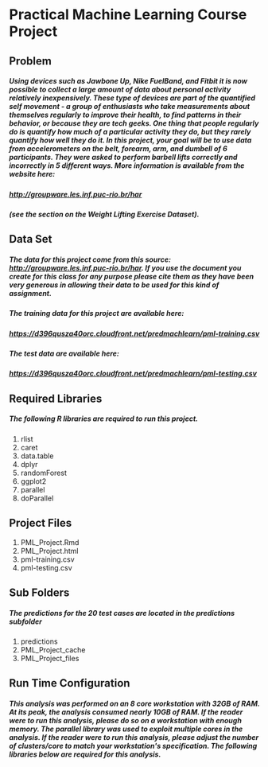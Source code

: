 # Practical Machine Learning Course Project

## Problem

##### Using devices such as Jawbone Up, Nike FuelBand, and Fitbit it is now possible to collect a large amount of data about personal activity relatively inexpensively. These type of devices are part of the quantified self movement - a group of enthusiasts who take measurements about themselves regularly to improve their health, to find patterns in their behavior, or because they are tech geeks. One thing that people regularly do is quantify how much of a particular activity they do, but they rarely quantify how well they do it. In this project, your goal will be to use data from accelerometers on the belt, forearm, arm, and dumbell of 6 participants. They were asked to perform barbell lifts correctly and incorrectly in 5 different ways. More information is available from the website here: 


##### http://groupware.les.inf.puc-rio.br/har 
##### (see the section on the Weight Lifting Exercise Dataset). 

## Data Set

##### The data for this project come from this source: http://groupware.les.inf.puc-rio.br/har. If you use the document you create for this class for any purpose please cite them as they have been very generous in allowing their data to be used for this kind of assignment. 


##### The training data for this project are available here: 

##### https://d396qusza40orc.cloudfront.net/predmachlearn/pml-training.csv

##### The test data are available here: 

##### https://d396qusza40orc.cloudfront.net/predmachlearn/pml-testing.csv

## Required Libraries

##### The following R libraries are required to run this project.

1. rlist
2. caret
3. data.table
4. dplyr
5. randomForest
6. ggplot2
7. parallel
8. doParallel

## Project Files

1. PML_Project.Rmd
2. PML_Project.html
3. pml-training.csv
4. pml-testing.csv

## Sub Folders

##### The predictions for the 20 test cases are located in the predictions subfolder

1. predictions
2. PML_Project_cache
3. PML_Project_files

## Run Time Configuration

##### This analysis was performed on an 8 core workstation with 32GB of RAM. At its peak, the analysis consumed nearly 10GB of RAM. If the reader were to run this analysis, please do so on a workstation with enough memory. The parallel library was used to exploit multiple cores in the analysis. If the reader were to run this analysis, please adjust the number of clusters/core to match your workstation's specification. The following libraries below are required for this analysis.